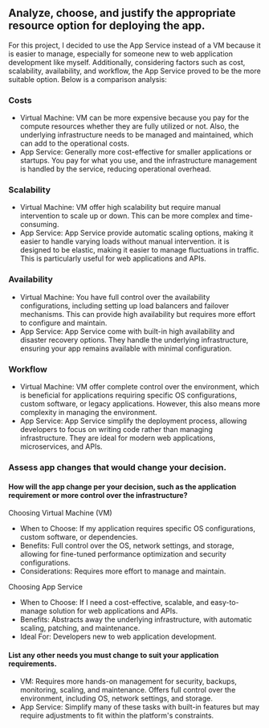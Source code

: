 ## Analyze, choose, and justify the appropriate resource option for deploying the app.
For this project, I decided to use the App Service instead of a VM because it is easier to manage, especially for someone new to web application development like myself. Additionally, considering factors such as cost, scalability, availability, and workflow, the App Service proved to be the more suitable option. Below is a comparison analysis:

### Costs
- Virtual Machine: VM can be more expensive because you pay for the compute resources whether they are fully utilized or not. Also, the underlying infrastructure needs to be managed and maintained, which can add to the operational costs.
- App Service: Generally more cost-effective for smaller applications or startups. You pay for what you use, and the infrastructure management is handled by the service, reducing operational overhead.

### Scalability
- Virtual Machine: VM offer high scalability but require manual intervention to scale up or down. This can be more complex and time-consuming.
- App Service: App Service provide automatic scaling options, making it easier to handle varying loads without manual intervention. it is designed to be elastic, making it easier to manage fluctuations in traffic. This is particularly useful for web applications and APIs.

### Availability
- Virtual Machine: You have full control over the availability configurations, including setting up load balancers and failover mechanisms. This can provide high availability but requires more effort to configure and maintain.
- App Service: App Service come with built-in high availability and disaster recovery options. They handle the underlying infrastructure, ensuring your app remains available with minimal configuration.

### Workflow
- Virtual Machine: VM offer complete control over the environment, which is beneficial for applications requiring specific OS configurations, custom software, or legacy applications. However, this also means more complexity in managing the environment.
- App Service: App Service simplify the deployment process, allowing developers to focus on writing code rather than managing infrastructure. They are ideal for modern web applications, microservices, and APIs.

### Assess app changes that would change your decision.

#### How will the app change per your decision, such as the application requirement or more control over the infrastructure?

Choosing Virtual Machine (VM)
- When to Choose: If my application requires specific OS configurations, custom software, or dependencies.
- Benefits: Full control over the OS, network settings, and storage, allowing for fine-tuned performance optimization and security configurations.
- Considerations: Requires more effort to manage and maintain.

Choosing App Service
- When to Choose: If I need a cost-effective, scalable, and easy-to-manage solution for web applications and APIs.
- Benefits: Abstracts away the underlying infrastructure, with automatic scaling, patching, and maintenance.
- Ideal For: Developers new to web application development.

#### List any other needs you must change to suit your application requirements.

- VM: Requires more hands-on management for security, backups, monitoring, scaling, and maintenance. Offers full control over the environment, including OS, network settings, and storage.
- App Service: Simplify many of these tasks with built-in features but may require adjustments to fit within the platform's constraints.


